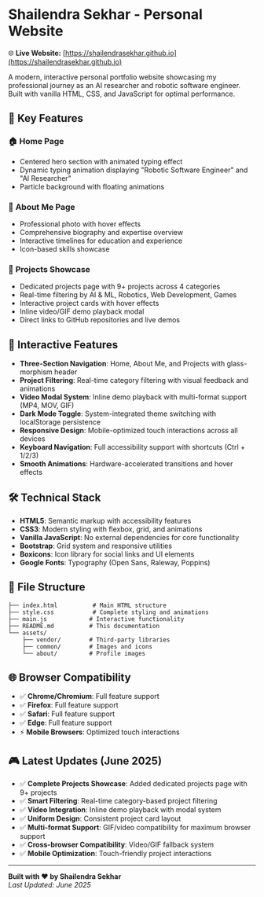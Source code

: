 # Shailendra Sekhar - Personal Website

🌐 **Live Website:** [https://shailendrasekhar.github.io](https://shailendrasekhar.github.io)

A modern, interactive personal portfolio website showcasing my professional journey as an AI researcher and robotic software engineer. Built with vanilla HTML, CSS, and JavaScript for optimal performance.

## 🚀 Key Features

### 🏠 **Home Page**
- Centered hero section with animated typing effect
- Dynamic typing animation displaying "Robotic Software Engineer" and "AI Researcher"
- Particle background with floating animations

### 👤 **About Me Page**
- Professional photo with hover effects
- Comprehensive biography and expertise overview
- Interactive timelines for education and experience
- Icon-based skills showcase

### 🚀 **Projects Showcase**
- Dedicated projects page with 9+ projects across 4 categories
- Real-time filtering by AI & ML, Robotics, Web Development, Games
- Interactive project cards with hover effects
- Inline video/GIF demo playback modal
- Direct links to GitHub repositories and live demos

## 🎯 Interactive Features

- **Three-Section Navigation**: Home, About Me, and Projects with glass-morphism header
- **Project Filtering**: Real-time category filtering with visual feedback and animations
- **Video Modal System**: Inline demo playback with multi-format support (MP4, MOV, GIF)
- **Dark Mode Toggle**: System-integrated theme switching with localStorage persistence
- **Responsive Design**: Mobile-optimized touch interactions across all devices
- **Keyboard Navigation**: Full accessibility support with shortcuts (Ctrl + 1/2/3)
- **Smooth Animations**: Hardware-accelerated transitions and hover effects

## 🛠️ Technical Stack

- **HTML5**: Semantic markup with accessibility features
- **CSS3**: Modern styling with flexbox, grid, and animations
- **Vanilla JavaScript**: No external dependencies for core functionality
- **Bootstrap**: Grid system and responsive utilities
- **Boxicons**: Icon library for social links and UI elements
- **Google Fonts**: Typography (Open Sans, Raleway, Poppins)

## 📁 File Structure

```
├── index.html          # Main HTML structure
├── style.css           # Complete styling and animations
├── main.js            # Interactive functionality
├── README.md          # This documentation
└── assets/
    ├── vendor/        # Third-party libraries
    ├── common/        # Images and icons
    └── about/         # Profile images
```

## 🌐 Browser Compatibility

- ✅ **Chrome/Chromium**: Full feature support
- ✅ **Firefox**: Full feature support
- ✅ **Safari**: Full feature support
- ✅ **Edge**: Full feature support
- ⚡ **Mobile Browsers**: Optimized touch interactions

## 🎮 Latest Updates (June 2025)

- ✅ **Complete Projects Showcase**: Added dedicated projects page with 9+ projects
- ✅ **Smart Filtering**: Real-time category-based project filtering
- ✅ **Video Integration**: Inline demo playback with modal system
- ✅ **Uniform Design**: Consistent project card layout
- ✅ **Multi-format Support**: GIF/video compatibility for maximum browser support
- ✅ **Cross-browser Compatibility**: Video/GIF fallback system
- ✅ **Mobile Optimization**: Touch-friendly project interactions

---

**Built with ❤️ by Shailendra Sekhar**  
*Last Updated: June 2025*
